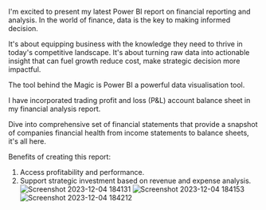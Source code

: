 I'm excited to present my latest Power BI report on financial reporting and analysis. In the world of finance, data is the key to making informed decision.

It's about equipping business with the knowledge they need to thrive in today's competitive landscape. It's about turning raw data into actionable insight that can fuel growth reduce cost, make strategic decision more impactful.

The tool behind the Magic is Power BI a powerful data visualisation tool.

I have incorporated trading profit and loss (P&L) account balance sheet in my financial analysis report.

Dive into comprehensive set of financial statements that provide a snapshot of companies financial health from income statements to balance sheets, it's all here.

Benefits of creating this report:
1. Access profitability and performance.
2. Support strategic investment based on revenue and expense analysis.
![Screenshot 2023-12-04 184131](https://github.com/ganesh186k/Ganesh-FinancialReporting/assets/150351407/5d0336c2-703d-4f63-a3e3-553063d20f64)
![Screenshot 2023-12-04 184153](https://github.com/ganesh186k/Ganesh-FinancialReporting/assets/150351407/45c8e3ae-0b00-4d19-b9f4-8def6d6d5900)
![Screenshot 2023-12-04 184212](https://github.com/ganesh186k/Ganesh-FinancialReporting/assets/150351407/572558aa-7bfd-46d6-bfce-c05f8f49bf81)
